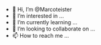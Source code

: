 - 👋 Hi, I’m @Marcoteister
- 👀 I’m interested in ...
- 🌱 I’m currently learning ...
- 💞️ I’m looking to collaborate on ...
- 📫 How to reach me ...

<!---
Marcoteister/Marcoteister is a ✨ special ✨ repository because its `README.md` (this file) appears on your GitHub profile.
You can click the Preview link to take a look at your changes.
--->
